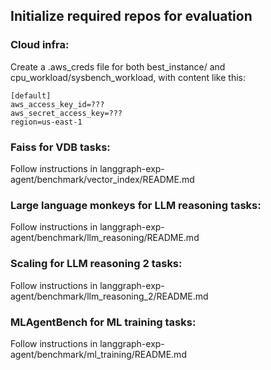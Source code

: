## Initialize required repos for evaluation

### Cloud infra:
Create a .aws_creds file for both best_instance/ and cpu_workload/sysbench_workload, with content like this:
```
[default]
aws_access_key_id=???
aws_secret_access_key=???
region=us-east-1
```

### Faiss for VDB tasks:
Follow instructions in langgraph-exp-agent/benchmark/vector_index/README.md

### Large language monkeys for LLM reasoning tasks:
Follow instructions in langgraph-exp-agent/benchmark/llm_reasoning/README.md

### Scaling for LLM reasoning 2 tasks:
Follow instructions in langgraph-exp-agent/benchmark/llm_reasoning_2/README.md

### MLAgentBench for ML training tasks:
Follow instructions in langgraph-exp-agent/benchmark/ml_training/README.md


